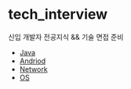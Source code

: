 # tech_interview
신입 개발자 전공지식 &amp;&amp; 기술 면접 준비
* [Java](Java.md)
* [Andriod](Android.md)
* [Network](Network.md)
* [OS](OS.md)
